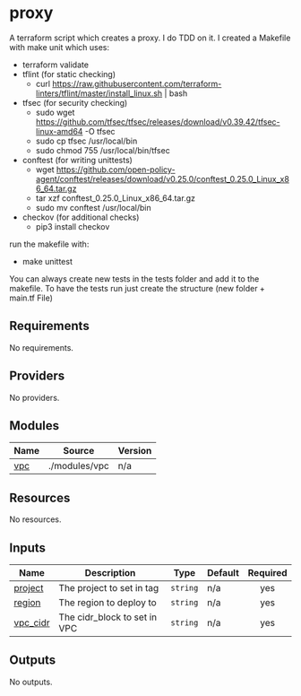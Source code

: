 # proxy

A terraform script which creates a proxy.
I do TDD on it.
I created a Makefile with make unit which uses:

* terraform validate
* tflint (for static checking)
  * curl https://raw.githubusercontent.com/terraform-linters/tflint/master/install_linux.sh | bash
* tfsec (for security checking)
  * sudo wget https://github.com/tfsec/tfsec/releases/download/v0.39.42/tfsec-linux-amd64 -O tfsec
  * sudo cp tfsec /usr/local/bin
  * sudo chmod 755 /usr/local/bin/tfsec
* conftest (for writing unittests)
  * wget https://github.com/open-policy-agent/conftest/releases/download/v0.25.0/conftest_0.25.0_Linux_x86_64.tar.gz
  * tar xzf conftest_0.25.0_Linux_x86_64.tar.gz
  * sudo mv conftest /usr/local/bin
* checkov (for additional checks)
  * pip3 install checkov


run the makefile with:
* make unittest


You can always create new tests in the tests folder and add it to the makefile. To have the tests run just create the structure (new folder + main.tf File)
<!-- BEGIN_TF_DOCS -->
## Requirements

No requirements.

## Providers

No providers.

## Modules

| Name | Source | Version |
|------|--------|---------|
| <a name="module_vpc"></a> [vpc](#module\_vpc) | ./modules/vpc | n/a |

## Resources

No resources.

## Inputs

| Name | Description | Type | Default | Required |
|------|-------------|------|---------|:--------:|
| <a name="input_project"></a> [project](#input\_project) | The project to set in tag | `string` | n/a | yes |
| <a name="input_region"></a> [region](#input\_region) | The region to deploy to | `string` | n/a | yes |
| <a name="input_vpc_cidr"></a> [vpc\_cidr](#input\_vpc\_cidr) | The cidr\_block to set in VPC | `string` | n/a | yes |

## Outputs

No outputs.
<!-- END_TF_DOCS -->